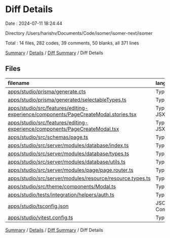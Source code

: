# Diff Details

Date : 2024-07-11 18:24:44

Directory /Users/harishv/Documents/Code/isomer/isomer-next/isomer

Total : 14 files,  282 codes, 39 comments, 50 blanks, all 371 lines

[Summary](results.md) / [Details](details.md) / [Diff Summary](diff.md) / Diff Details

## Files
| filename | language | code | comment | blank | total |
| :--- | :--- | ---: | ---: | ---: | ---: |
| [apps/studio/prisma/generate.cts](/apps/studio/prisma/generate.cts) | TypeScript | 115 | 1 | 21 | 137 |
| [apps/studio/prisma/generated/selectableTypes.ts](/apps/studio/prisma/generated/selectableTypes.ts) | TypeScript | 11 | 1 | 3 | 15 |
| [apps/studio/src/features/editing-experience/components/PageCreateModal.stories.tsx](/apps/studio/src/features/editing-experience/components/PageCreateModal.stories.tsx) | TypeScript JSX | 24 | 0 | 6 | 30 |
| [apps/studio/src/features/editing-experience/components/PageCreateModal.tsx](/apps/studio/src/features/editing-experience/components/PageCreateModal.tsx) | TypeScript JSX | 26 | 14 | 3 | 43 |
| [apps/studio/src/schemas/page.ts](/apps/studio/src/schemas/page.ts) | TypeScript | 19 | 1 | 1 | 21 |
| [apps/studio/src/server/modules/database/index.ts](/apps/studio/src/server/modules/database/index.ts) | TypeScript | 2 | 0 | 0 | 2 |
| [apps/studio/src/server/modules/database/types.ts](/apps/studio/src/server/modules/database/types.ts) | TypeScript | 16 | 11 | 7 | 34 |
| [apps/studio/src/server/modules/database/utils.ts](/apps/studio/src/server/modules/database/utils.ts) | TypeScript | 44 | 10 | 8 | 62 |
| [apps/studio/src/server/modules/page/page.router.ts](/apps/studio/src/server/modules/page/page.router.ts) | TypeScript | 2 | 0 | 0 | 2 |
| [apps/studio/src/server/modules/resource/resource.types.ts](/apps/studio/src/server/modules/resource/resource.types.ts) | TypeScript | 0 | 0 | 1 | 1 |
| [apps/studio/src/theme/components/Modal.ts](/apps/studio/src/theme/components/Modal.ts) | TypeScript | 19 | 1 | 1 | 21 |
| [apps/studio/tests/integration/helpers/auth.ts](/apps/studio/tests/integration/helpers/auth.ts) | TypeScript | 0 | 0 | -1 | -1 |
| [apps/studio/tsconfig.json](/apps/studio/tsconfig.json) | JSON with Comments | 3 | 0 | 0 | 3 |
| [apps/studio/vitest.config.ts](/apps/studio/vitest.config.ts) | TypeScript | 1 | 0 | 0 | 1 |

[Summary](results.md) / [Details](details.md) / [Diff Summary](diff.md) / Diff Details